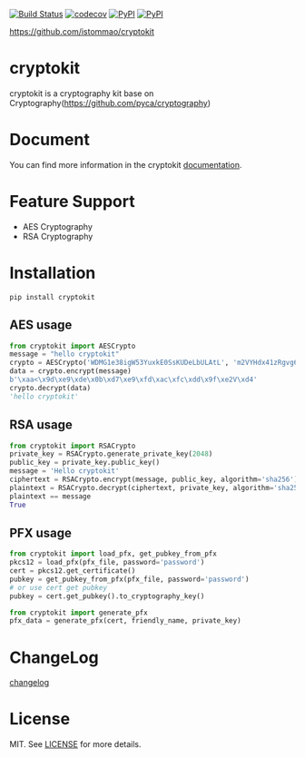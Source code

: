 [![Build Status](https://travis-ci.org/istommao/cryptokit.svg?branch=master)](https://travis-ci.org/istommao/cryptokit)
[![codecov](https://codecov.io/gh/istommao/cryptokit/branch/master/graph/badge.svg)](https://codecov.io/gh/istommao/cryptokit)
[![PyPI](https://img.shields.io/pypi/v/cryptokit.svg)](https://pypi.python.org/pypi/cryptokit)
[![PyPI](https://img.shields.io/pypi/pyversions/Django.svg?style=plastic)](https://pypi.python.org/pypi/cryptokit)

https://github.com/istommao/cryptokit

# cryptokit
cryptokit is a cryptography kit base on Cryptography(https://github.com/pyca/cryptography)

# Document

You can find more information in the cryptokit [documentation](http://cryptokit.readthedocs.io/zh/latest/).

# Feature Support
- AES Cryptography
- RSA Cryptography

# Installation

```shell
pip install cryptokit
```

## AES usage

```python
from cryptokit import AESCrypto
message = "hello cryptokit"
crypto = AESCrypto('WDMG1e38igW53YuxkE0SsKUDeLbULAtL', 'm2VYHdx41zRgvg6f')
data = crypto.encrypt(message)
b'\xaa<\x9d\xe9\xde\x0b\xd7\xe9\xfd\xac\xfc\xdd\x9f\xe2V\xd4'
crypto.decrypt(data)
'hello cryptokit'
```


## RSA usage

```python
from cryptokit import RSACrypto
private_key = RSACrypto.generate_private_key(2048)
public_key = private_key.public_key()
message = 'Hello cryptokit'
ciphertext = RSACrypto.encrypt(message, public_key, algorithm='sha256')
plaintext = RSACrypto.decrypt(ciphertext, private_key, algorithm='sha256')
plaintext == message
True
```

## PFX usage

```python
from cryptokit import load_pfx, get_pubkey_from_pfx
pkcs12 = load_pfx(pfx_file, password='password')
cert = pkcs12.get_certificate()
pubkey = get_pubkey_from_pfx(pfx_file, password='password')
# or use cert get pubkey
pubkey = cert.get_pubkey().to_cryptography_key()

from cryptokit import generate_pfx
pfx_data = generate_pfx(cert, friendly_name, private_key)
```

# ChangeLog

[changelog](changelog.md)

# License

MIT. See [LICENSE](https://github.com/istommao/cryptokit/blob/master/LICENSE) for more details.
